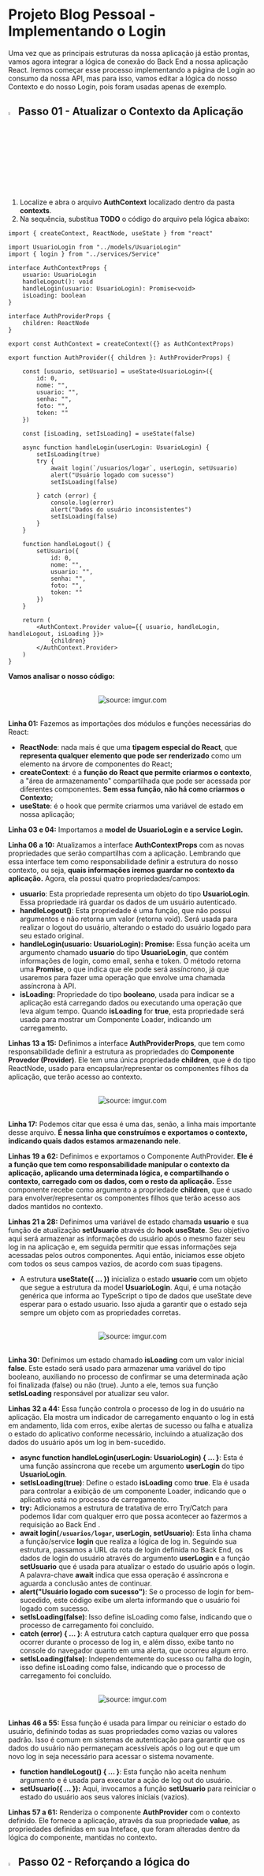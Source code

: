 <h1>Projeto Blog Pessoal - Implementando o Login</h1>

Uma vez que as principais estruturas da nossa aplicação já estão prontas, vamos agora integrar a lógica de conexão do Back End a nossa aplicação React. Iremos começar esse processo implementando a página de Login ao consumo da nossa API, mas para isso, vamos editar a lógica do nosso Contexto e do nosso Login, pois foram usadas apenas de exemplo.

<h2><img src="https://i.imgur.com/H9wEgsJ.png" title="source: imgur.com" width="4%"/>Passo 01 - Atualizar o Contexto da Aplicação</h2>

1. Localize e abra o arquivo **AuthContext** localizado dentro da pasta **contexts**.
2. Na sequência, substitua **TODO** o código do arquivo pela lógica abaixo:

```tsx
import { createContext, ReactNode, useState } from "react"

import UsuarioLogin from "../models/UsuarioLogin"
import { login } from "../services/Service"

interface AuthContextProps {
    usuario: UsuarioLogin
    handleLogout(): void
    handleLogin(usuario: UsuarioLogin): Promise<void>
    isLoading: boolean
}

interface AuthProviderProps {
    children: ReactNode
}

export const AuthContext = createContext({} as AuthContextProps)

export function AuthProvider({ children }: AuthProviderProps) {

    const [usuario, setUsuario] = useState<UsuarioLogin>({
        id: 0,
        nome: "",
        usuario: "",
        senha: "",
        foto: "",
        token: ""
    })

    const [isLoading, setIsLoading] = useState(false)

    async function handleLogin(userLogin: UsuarioLogin) {
        setIsLoading(true)
        try {
            await login(`/usuarios/logar`, userLogin, setUsuario)
            alert("Usuário logado com sucesso")
            setIsLoading(false)

        } catch (error) {
            console.log(error)
            alert("Dados do usuário inconsistentes")
            setIsLoading(false)
        }
    }

    function handleLogout() {
        setUsuario({
            id: 0,
            nome: "",
            usuario: "",
            senha: "",
            foto: "",
            token: ""
        })
    }

    return (
        <AuthContext.Provider value={{ usuario, handleLogin, handleLogout, isLoading }}>
            {children}
        </AuthContext.Provider>
    )
}
```

**Vamos analisar o nosso código:**

<br>

<div align="center"><img src="https://i.imgur.com/tRWwIVF.png" title="source: imgur.com" /></div>

<br>

**Linha 01:** Fazemos as importações dos módulos e funções necessárias do React:

- **ReactNode**: nada mais é que uma **tipagem especial do React**, que **representa qualquer elemento que pode ser renderizado** como um elemento na árvore de componentes do React;
- **createContext**: é a **função do React que permite criarmos o contexto**, a "área de armazenamento" compartilhada que pode ser acessada por diferentes componentes. **Sem essa função, não há como criarmos o Contexto**;
- **useState**: é o hook que permite criarmos uma variável de estado em nossa aplicação;

**Linha 03 e 04:** Importamos a **model de UsuarioLogin e a service Login.**

**Linha 06 a 10:** Atualizamos a interface **AuthContextProps** com as novas propriedades que serão compartilhas com a aplicação. Lembrando que essa interface tem como responsabilidade definir a estrutura do nosso contexto, ou seja, **quais informações iremos guardar no contexto da aplicação.** Agora, ela possui quatro propriedades/campos:

- **usuario**: Esta propriedade representa um objeto do tipo **UsuarioLogin**. Essa propriedade irá guardar os dados de um usuário autenticado.
- **handleLogout()**: Esta propriedade é uma função, que não possui argumentos e não retorna um valor (retorna void). Será usada para realizar o logout do usuário, alterando o estado do usuário logado para seu estado original.
- **handleLogin(usuario: UsuarioLogin): Promise<void>:** Essa função aceita um  argumento chamado **usuario** do tipo **UsuarioLogin**, que contém informações de login, como email, senha e token. O método retorna uma **Promise<void>**, o que indica que ele pode será assíncrono, já que usaremos para fazer uma operação que envolve uma chamada assíncrona à API.
- **isLoading:** Propriedade do tipo **booleano**, usada para indicar se a aplicação está carregando dados ou executando uma operação que leva algum tempo. Quando **isLoading**  for **true**, esta propriedade será usada para mostrar um Componente Loader, indicando um carregamento.

**Linhas 13 a 15:** Definimos a interface **AuthProviderProps**, que tem como responsabilidade definir a estrutura as propriedades do **Componente Provedor (Provider)**. Ele tem uma única propriedade **children**, que é do tipo ReactNode, usado para encapsular/representar os componentes filhos da aplicação, que terão acesso ao contexto.

<br>

<div align="center"><img src="https://i.imgur.com/byvxZOo.png" title="source: imgur.com" /></div>

<br>

**Linha 17:** Podemos citar que essa é uma das, senão, a linha mais importante desse arquivo. **É nessa linha que construímos e exportamos o contexto, indicando quais dados estamos armazenando nele**.

**Linhas 19 a 62:** Definimos e exportamos o Componente AuthProvider. **Ele é a função que tem como responsabilidade manipular o contexto da aplicação, aplicando uma determinada lógica, e compartilhando o contexto, carregado com os dados, com o resto da aplicação.** Esse componente recebe como argumento a propriedade **children**, que é usado para envolver/representar os componentes filhos que terão acesso aos dados mantidos no contexto.

**Linhas 21 a 28:** Definimos uma variável de estado chamada **usuario** e sua função de atualização **setUsuario** através do **hook useState**. Seu objetivo aqui será armazenar as informações do usuário após o mesmo fazer seu log in na aplicação e, em seguida permitir que essas informações seja acessadas pelos outros componentes. Aqui então, iniciamos esse objeto com todos os seus campos vazios, de acordo com suas tipagens.

* A estrutura **useState<UsuarioLogin>({ ... })** inicializa o estado **usuario** com um objeto que segue a estrutura da model **UsuarioLogin**. Aqui, **<UsuarioLogin>** é uma notação genérica que informa ao TypeScript o tipo de dados que useState deve esperar para o estado usuario. Isso ajuda a garantir que o estado seja sempre um objeto com as propriedades corretas.

<br>

<div align="center"><img src="https://i.imgur.com/dLbESxL.png" title="source: imgur.com" /></div>

<br>

**Linha 30:** Definimos um estado chamado **isLoading** com um valor inicial **false**. Este estado será usado para armazenar uma variável do tipo booleano, auxiliando no processo de confirmar se uma determinada ação foi finalizada (false) ou não (true). Junto a ele, temos sua função **setIsLoading** responsável por atualizar seu valor.

**Linhas 32 a 44:** Essa função controla o processo de log in do usuário na aplicação. Ela mostra um indicador de carregamento enquanto o log in está em andamento, lida com erros, exibe alertas de sucesso ou falha e atualiza o estado do aplicativo conforme necessário, incluindo a atualização dos dados do usuário após um log in bem-sucedido.

- **async function handleLogin(userLogin: UsuarioLogin) { ... }**: Esta é uma função assíncrona que recebe um argumento **userLogin** do tipo **UsuarioLogin**.
- **setIsLoading(true)**: Define o estado **isLoading** como **true**. Ela é usada para controlar a exibição de um componente Loader, indicando que o aplicativo está no processo de carregamento.
- **try:** Adicionamos a estrutura de tratativa de erro Try/Catch para podemos lidar com qualquer erro que possa acontecer ao fazermos a requisição ao Back End .
- **await login(`/usuarios/logar`, userLogin, setUsuario)**: Esta linha chama a função/service **login** que realiza a lógica de log in. Seguindo sua estrutura, passamos a URL da rota de login definida no Back End, os dados de login do usuário através do argumento **userLogin** e a função **setUsuario** que é usada para atualizar o estado do usuário após o login. A palavra-chave **await** indica que essa operação é assíncrona e aguarda a conclusão antes de continuar.
- **alert("Usuário logado com sucesso")**: Se o processo de login for bem-sucedido, este código exibe um alerta informando que o usuário foi logado com sucesso.
- **setIsLoading(false)**: Isso define isLoading como false, indicando que o processo de carregamento foi concluído.
- **catch (error) { ... }**: A estrutura catch captura qualquer erro que possa ocorrer durante o processo de log in, e além disso, exibe tanto no console do navegador quanto em uma alerta, que ocorreu algum erro.
- **setIsLoading(false)**: Independentemente do sucesso ou falha do login, isso define isLoading como false, indicando que o processo de carregamento foi concluído.

<br>

<div align="center"><img src="https://i.imgur.com/p14CQpW.png" title="source: imgur.com" /></div>

<br>

**Linhas 46 a 55:** Essa função é usada para limpar ou reiniciar o estado do usuário, definindo todas as suas propriedades como vazias ou valores padrão. Isso é comum em sistemas de autenticação para garantir que os dados do usuário não permaneçam acessíveis após o log out e que um novo log in seja necessário para acessar o sistema novamente.

- **function handleLogout() { ... }**: Esta função não aceita nenhum argumento e é usada para executar a ação de log out do usuário.
- **setUsuario({ ... }):** Aqui, invocamos a função **setUsuario** para reiniciar o estado do usuário aos seus valores iniciais (vazios).

**Linhas 57 a 61:** Renderiza o componente **AuthProvider** com o contexto definido. Ele fornece a aplicação, através da sua propriedade **value**, as propriedades definidas em sua Inteface, que foram alteradas dentro da lógica do componente, mantidas no contexto.

<h2><img src="https://i.imgur.com/H9wEgsJ.png" title="source: imgur.com" width="4%"/>Passo 02 - Reforçando a lógica do Componente App</h2>

1. Abra o arquivo **App** localizado dentro da pasta **src**.
2. Você deve ter uma estrutura idêntica a essa:

<br>

<div align="center"><img src="https://i.imgur.com/izXTr7d.png" title="source: imgur.com" /></div>

<br>

**Vamos analisar o nosso código:**

**Linha 02:** Fizemos a importação do componente **AuthProvider**;

**Linhas 12 e 25:** Substituímos os fragments pela abertura e fechamento do componente AuthProvider. Dessa forma, **todos os componentes dentro dele, terão acesso aos dados guardados no contexto.**

<br>

<h2><img src="https://i.imgur.com/H9wEgsJ.png" title="source: imgur.com" width="4%"/>Passo 03 - Atualizando a Lógica do Componente Login</h2>

Antes de atualizarmos o Componente **Login**, precisamos instalar o pacote **React Loader Spinner**, responsável por fornecer um componente giratório (Loader) que pode ser usado para operação de espera assíncrona antes que os dados sejam carregados na visualização.

Para instalar o pacote **React Loader Spinner**, no Terminal do VSCode digite o comando abaixo:

```bash
yarn add react-loader-spinner@^5.4.5
```

Após a instalação, será exibida uma mensagem, semelhante a imagem abaixo:

<br>

<div align="center"><img src="https://i.imgur.com/mRYF1ir.png" title="source: imgur.com" /></div>

<br>

Na sequência, vamos alterar o Login:

1. Abra o componente **Login** localizado dentro da pasta **pages**.
2. Ao abrir, o arquivo irá indicar um erro, assim como está na imagem:

<br>

<div align="center"><img src="https://i.imgur.com/xEKqEtu.png" title="source: imgur.com" /></div>

<br>

Isso se dá pois agora nosso Context não possui mais essas propriedades, mas não se preocupe! Vamos atualizá-lo agora.

3. Na sequência, substitua **TODA A LÓGICA** do arquivo pelas linhas abaixo:

```tsx
    const navigate = useNavigate();
    const { usuario, handleLogin, isLoading } = useContext(AuthContext);

    const [usuarioLogin, setUsuarioLogin] = useState<UsuarioLogin>(
        {} as UsuarioLogin
    );

    useEffect(() => {
        if (usuario.token !== "") {
            navigate('/home')
        }
    }, [usuario])

    function atualizarEstado(e: ChangeEvent<HTMLInputElement>) {
        setUsuarioLogin({
            ...usuarioLogin,
            [e.target.name]: e.target.value
        })
    }

    function login(e: ChangeEvent<HTMLFormElement>) {
        e.preventDefault()
        handleLogin(usuarioLogin)
    }
```

<br>

<div align="center"><img src="https://i.imgur.com/Xpgix3U.png" title="source: imgur.com" /></div>

<br>

**Vamos analisar o nosso código:**

**Linhas 01 a 06:** Fazemos as importações dos Componentes, Interfaces e Funções de suas respectivas bibliotecas e arquivos para dentro do Componente, tendo ênfase do componente **RotatingLines** que será nosso Loader.

**Linha 12:** Criamos uma variável chamada **navigate** e indicamos que ela recebe o **hook useNavigate()**. Com isso, agora a variável **navigate consegue redirecionar a pessoa para outras rotas/componentes.**

**Linha 13:** Nesta linha estamos acessando o nosso contexto **através do hook useContext informando o arquivo de contexto que ele deve acessar - AuthContext**. Feito isso, **desestruturamos os valores do contexto** para que essas propriedades possam ser usadas no componente.

**Linhas 15 a 17**: Criamos um estado chamado **usuarioLogin** que é inicializado como um objeto vazio do tipo **UsuarioLogin**, através do operador **as** - usado para fazer uma conversão de tipo, **indicando explicitamente ao TypeScript que o objeto vazio é do tipo informado.** A partir deste ponto, usamos esse estado para armazenar informações relacionadas ao usuário em nosso componente. 

**Linhas 19 a 23:** Adicionamos o hook useEffect que **será executado sempre que houver uma mudança no estado do usuário (estado que está localizado em nosso contexto que contém os dados do usuário logado)**. Havendo uma mudança no estado, **executamos a condicional que verifica se o token do usuário não está vazio. Se o token não estiver vazio (ou seja, o usuário está autenticado),** o código chama a constante navigate para redirecionar o usuário para a rota do componente Home.

**Linhas 25 a 30:** Esta função  é usada para atualizar o estado usuarioLogin de acordo com os valores fornecidos pelos elementos de input do formulário. Quando um elemento de input é alterado, esta função cria um novo objeto **usuarioLogin** com as propriedades existentes e a propriedade associada ao elemento que está sendo alterado é atualizada com o novo valor.

**Linha 25:** Iniciamos a estrutura da função, indicando que aceita um argumento denominado **e** do tipo **ChangeEvent<HTMLInputElement>**. Isso indica que a função é projetada para lidar com eventos de mudança em elementos **input**. Ou seja, ela será disparada sempre que um input tiver seu conteúdo alterado.

**Linha 26:** Chamamos a função setUsuarioLogin para atualizar o objeto usuarioLogin. Portanto dentro de seus parênteses abrimos as chaves ({ }) - indicando que vamos modificar o objeto.

**Linha 27:** Aqui recorremos o uso do **Operador de Espalhamento (Spread Operator) caracterizado pelo uso de 3 pontos antes do objeto usuarioLogin**. Dentro suas funções, aqui estamos criando um novo objeto usuarioLogin com todas as propriedades existentes e, ao mesmo tempo, fazer modificações em propriedades específicas. Ele é útil para criar novos objetos baseados em objetos existentes com algumas alterações.

**Linha 28:** Nesta linha criamos uma propriedade dinâmica no objeto resultante. O nome da propriedade é definido como o valor de **e.target.name**, que corresponde ao atributo **name** do elemento **input**. O valor da propriedade é definido como o valor de **e.target.value**, que é o valor atual do input que disparou o evento de mudança.

**Linhas 32 a 34:** A função login tem como objetivo de lidar com o evento de envio de um formulário. Ela impede o comportamento padrão de recarregar a página ao clicar no botão de envio (graças ao e.preventDefault()) e, em vez disso, chama a função handleLogin com os dados de login do usuário contidos em usuarioLogin. Isso permite que a função de login execute a lógica necessária para autenticar o usuário sem recarregar a página.

4. Com a lógica alterada, agora vamos alterar a chamada das funções e propriedades no HTML do componente. Adicione os códigos a seguir:

```tsx
<div className="grid grid-cols-1 lg:grid-cols-2 h-screen place-items-center font-bold">
                <form className="flex justify-center items-center flex-col w-1/2 gap-4" 
                    onSubmit={login}>
                    <h2 className="text-slate-900 text-5xl ">Entrar</h2>
                    <div className="flex flex-col w-full">
                        <label htmlFor="usuario">Usuário</label>
                        <input
                            type="text"
                            id="usuario"
                            name="usuario"
                            placeholder="Usuario"
                            className="border-2 border-slate-700 rounded p-2"
                            value={usuarioLogin.usuario}
                            onChange={(e: ChangeEvent<HTMLInputElement>) => atualizarEstado(e)}
                        />
                    </div>
                    <div className="flex flex-col w-full">
                        <label htmlFor="senha">Senha</label>
                        <input
                            type="password"
                            id="senha"
                            name="senha"
                            placeholder="Senha"
                            className="border-2 border-slate-700 rounded p-2"
                            value={usuarioLogin.senha} 
                            onChange={(e: ChangeEvent<HTMLInputElement>) => atualizarEstado(e)}
                        />
                    </div>
                    <button
                        type='submit'
                        className="rounded bg-indigo-400 flex justify-center
                                   hover:bg-indigo-900 text-white w-1/2 py-2">
                        {isLoading ? <RotatingLines
                            strokeColor="white"
                            strokeWidth="5"
                            animationDuration="0.75"
                            width="24"
                            visible={true}
                        /> :
                            <span>Entrar</span>}
                    </button>

                    <hr className="border-slate-800 w-full" />

                    <p>
                        Ainda não tem uma conta?{' '}
                        <Link to="/cadastro" className="text-indigo-800 hover:underline">
                            Cadastre-se
                        </Link>
                    </p>
                </form>
                <div className="fundoLogin hidden lg:block"></div>
            </div>
```

<br>

<div align="center"><img src="https://i.imgur.com/rSUQ5uO.png" title="source: imgur.com" /></div>

<br>

**Linha 40:** Substitua a função disparada no método **onSubmit** pela função **login**.

**Linha 50:** Agora o atributo **value** é usado para definir o valor atual do campo de entrada. Isso significa que, quando o componente é renderizado, o valor exibido no campo de entrada será o valor de **usuarioLogin.usuario**.

**Linha 51:** O atributo **onChange** é usado para definir uma função que será executada quando ocorrer um evento de mudança (quando o usuário digitar algo no campo). Feito isso, chamamos a função **(e: ChangeEvent<HTMLInputElement>) => atualizarEstado(e)** que será chamada sempre que houver uma mudança no campo de entrada. Esta função é responsável por atualizar o estado do componente com o novo valor digitado pelo usuário no campo de entrada.

**Linha 62 a 63:** Assim como nas linhas 50 e 51, o atributo **value** está conectado ao valor de **usuarioLogin.senha** e a propriedade **onChange** irá disparar a função **atualizarEstado()** para pegar o que foi digitado pelo usuário.

<br>

<div align="center"><img src="https://i.imgur.com/Dehw06N.png" title="source: imgur.com" /></div>

<br>

**Linhas 70 a 77:** Através de uma expressão ternária, utilizamos a propriedade **isLoading** para definir se o Componente loader **RotatingLines** será exibido, indicando que existe um processo que está em carregamento - que no caso se refere a chamada a API para fazer o Login. Se **isLoading** tiver o valor false, mostramos o texto Entrar. Toda essa lógica é aplicada dentro da tag Button do HTML.

<h2><img src="https://i.imgur.com/H9wEgsJ.png" title="source: imgur.com" width="4%"/>Passo 04 -Atualizando o Componente Home</h2>

1. Acesse o componente **Home.tsx** localizado dentro da pasta **src**.
2. Em seguida, **APAGUE** os códigos relacionadas ao Contexto da aplicação presentes nas linhas 01 e 06 e apague a propriedade **nome** da linha 33. Assim como mostra a imagem:

<br>

<div align="center"><img src="https://i.imgur.com/247GugU.png" title="source: imgur.com" /></div>

<br>

<div align="center"><img src="https://i.imgur.com/xbChAtR.png" title="source: imgur.com" /></div>

<br>

3. Fizemos isso, pois os códigos que apagamos eram apenas códigos de exemplo, e não seriam usados em nossa a plicação.
4. Com todas as alterações finalizadas, vamos testar nossa aplicação!

<h2><img src="https://i.imgur.com/H9wEgsJ.png" title="source: imgur.com" width="4%"/>Passo 05 - Testando o Componente Login</h2>

1. Para executar o Projeto no Navegador, digite o comando abaixo:

```bash
yarn dev
```

2. Pressione a tecla **o** do seu teclado para abrir o Projeto no Navegador
3. O seu projeto será aberto no Navegador e o Login será exibido.
4. Agora, informe um usuário e uma senha cadastrados no back end e clique em **Entrar**.
5. Após alguns instantes, na sua tela um Alerta deve aparecer informando que o Usuário foi logado com sucesso.

<br>

<div align="center"><img src="https://i.imgur.com/e3JYCE1.png" title="source: imgur.com" /></div>

<br>

6. Ao pressionar **OK**, você será enviado automaticamente para o Home, indicando que você está logado na aplicação.

<h2><img src="https://i.imgur.com/H9wEgsJ.png" title="source: imgur.com" width="4%"/>Passo 06 - Atualizando o Componente Navbar</h2>

Para darmos mais funcionalidades a nossa aplicação, vamos adicionar o método de log out em nosso Navbar.

1. Abra o Componente Navbar localizado dentro da pasta **components**
2. Na sequência, adicione a seguinte **LÓGICA** ao arquivo:

```tsx
import { useContext } from 'react'
import { Link, useNavigate } from 'react-router-dom'

import { AuthContext } from '../../contexts/AuthContext'

function Navbar() {

    const navigate = useNavigate()
    const { handleLogout } = useContext(AuthContext)
  
    function logout() {
        handleLogout()
        alert('Usuário deslogado com sucesso')
        navigate('/login')
    }
```

<br>

<div align="center"><img src="https://i.imgur.com/W3LiylP.png" title="source: imgur.com" /></div>

<br>

**Vamos analisar o nosso código:**

**Linhas 01, 02 e 04:** Fazemos as importações dos Componentes e Funções de suas respectivas bibliotecas e arquivos para dentro do Componente.

**Linha 08:** Criamos uma constante chamada **navigate** e indicamos que ela recebe o **hook useNavigate()**. Com isso, agora a variável **navigate consegue redirecionar a pessoa para outras rotas/componentes.**

**Linha 09:** Nesta linha estamos acessando o nosso contexto **através do hook useContext informando o arquivo de contexto que ele deve acessar - AuthContext**. Feito isso, **desestruturamos a função handleLogout do contexto** para que essa propriedade possa ser usada no componente.

**Linhas 11 a 15:** Essa função é responsável por coordenar o processo de logout do usuário. Ela chama **handleLogout** para reiniciar os dados do usuário no contexto da aplicação. Feito isso, exibe um alerta para informar o usuário sobre o sucesso do log out e o redireciona de volta à página de login. 

3. E agora, vamos adicionar essas funções dentro da parte do HTML do Componente. Com isso, adicione os códigos nos lugares indicados:

```tsx
<div className="container flex justify-between text-lg">
	<Link to='/home' className='text-2xl font-bold'>Blog Pessoal</Link>
	
    <div className='flex gap-4'>
		Postagens
		Temas
		Cadastrar tema
		Perfil
		<Link to='' onClick={logout} className='hover:underline'>Sair</Link>
    </div>
</div>
```

<br>

<div align="center"><img src="https://i.imgur.com/fuxTGon.png" title="source: imgur.com" /></div>

<br>

**Vamos analisar o nosso código:**

**Linha 40:** Envolvemos o texto Sair em um componente Link, e passamos para ele a propriedade onClick para disparar a função logout, e também uma classe do Tailwind. Quando o usuário clicar nesse botão, automaticamente ele será deslogado e enviado para a tela de Login novamente.

4. Com tudo pronto, volte ao navegador e logue novamente. Feito isso clique no botão Sair do Navbar e então veja o que acontece!
5. Ao deslogar, uma mensagem é apresentada indicando que o log out foi efetuado com sucesso e você é redirecionado ao Login.

<br>

<div align="center"><img src="https://i.imgur.com/Pae5CG3.png" title="source: imgur.com" /></div>

<br>

<div align="left"><img src="https://i.imgur.com/H9wEgsJ.png" title="source: imgur.com" width="4%"/> <a href="https://www.npmjs.com/package/react-loader-spinner" target="_blank"><b>React Loader Spinner</b></a></div>

<div align="left"><img src="https://i.imgur.com/r9lrbPG.png" title="source: imgur.com" width="30px"/> <a href="https://developer.mozilla.org/pt-BR/docs/Web/JavaScript/Reference/Operators/Spread_syntax" target="_blank"><b>Documentação: Spread Operator</b></a></div>

<br /><br />

<div align="left"><a href="README.md"><img src="https://i.imgur.com/XMgF3gl.png" title="source: imgur.com" width="3%"/>Voltar</a></div>

